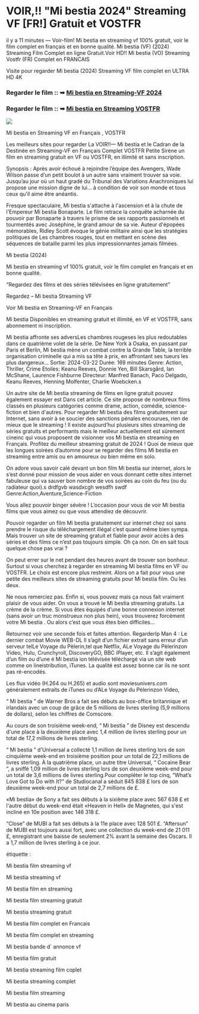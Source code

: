 # VOIR,!! "Mi bestia 2024" Streaming VF [FR!] Gratuit et VOSTFR

il y a 11 minutes — Voir-film! Mi bestia en streaming vf 100% gratuit, voir le film complet en français et en bonne qualité. Mi bestia (VF) (2024) Streaming Film Complet en ligne Gratuit.Voir HD!! Mi bestia (VO) Streaming Vostfr (FR) Complet en FRANCAIS

Visite pour regarder Mi bestia (2024) Streaming VF film complet en ULTRA HD 4K

### Regarder le film :: ➥ [Mi bestia en Streaming-VF 2024](https://t.co/svQs57OmEo)

### Regarder le film :: ➥ [Mi bestia en Streaming VOSTFR](https://t.co/svQs57OmEo)

<p dir="auto"><a href="https://t.co/svQs57OmEo" title="PLAYNOW" rel="nofollow"><img src="https://i.imgur.com/jhNGoEt.gif" style="max-width: 100%;"></a></p>

Mi bestia en Streaming VF en Français , VOSTFR

Les meilleurs sites pour regarder La VOIR!!— Mi bestia et le Cadran de la Destinée en Streaming-VF en Français Complet VOSTFR Petite Sirène un film en streaming gratuit en VF ou VOSTFR, en illimité et sans inscription.

Synopsis : Après avoir échoué à rejoindre l’équipe des Avengers, Wade Wilson passe d’un petit boulot à un autre sans vraiment trouver sa voie. Jusqu’au jour où un haut gradé du Tribunal des Variations Anachroniques lui propose une mission digne de lui… à condition de voir son monde et tous ceux qu’il aime être anéantis.

Fresque spectaculaire, Mi bestia s'attache à l'ascension et à la chute de l'Empereur Mi bestia Bonaparte. Le film retrace la conquête acharnée du pouvoir par Bonaparte à travers le prisme de ses rapports passionnels et tourmentés avec Joséphine, le grand amour de sa vie. Auteur d'épopées mémorables, Ridley Scott évoque le génie militaire ainsi que les stratégies politiques de Les chambres rouges, tout en mettant en scène des séquences de bataille parmi les plus impressionnantes jamais filmées.

Mi bestia (2024)

Mi bestia en streaming vf 100% gratuit, voir le film complet en français et en bonne qualité.

“Regardez des films et des séries télévisées en ligne gratuitement”

Regardez – Mi bestia Streaming VF

Voir Mi bestia en Streaming-VF en Français

Mi bestia Disponibles en streaming gratuit et illimité, en VF et VOSTFR, sans abonnement ni inscription.

Mi bestia affronte ses adversLes chambres rougeses les plus redoutables dans ce quatrième volet de la série. De New York à Osaka, en passant par Paris et Berlin, Mi bestia mène un combat contre la Grande Table, la terrible organisation criminelle qui a mis sa tête à prix, en affrontant ses tueurs les plus dangereux... Sortie: 2024-03-22 Durée: 169 minutes Genre: Action, Thriller, Crime Etoiles: Keanu Reeves, Donnie Yen, Bill Skarsgård, Ian McShane, Laurence Fishburne Directeur: Manfred Banach, Paco Delgado, Keanu Reeves, Henning Molfenter, Charlie Woebcken.s

Un autre site de Mi bestia streaming de films en ligne gratuit pouvez également essayer est Dans cet article. Ce site propose de nombreux films classés en plusieurs catégories comme drame, action, comédie, science-fiction et bien d'autres. Pour regarder Mi bestia des films gratuitement sur Internet, sans avoir à se soucier des sanctions pénales encourues, rien de mieux que le streaming ! Il existe aujourd’hui plusieurs sites streaming de séries gratuits et performants mais le meilleur actuellement est sûrement cineinc qui vous proposent de visionner vos Mi bestia en streaming en Français. Profitez du meilleur streaming gratuit de 2024 ! Quoi de mieux que les longues soirées d’automne pour se regarder des films Mi bestia en streaming entre amis ou en amoureux ou bien même en solo.

On adore vous savoir calé devant un bon film Mi bestia sur internet, alors le s’est donné pour mission de vous aider en vous donnant cette sites internet fabuleuse qui va sauver bon nombre de vos soirées au coin du feu (ou du radiateur quoi).s drdfgvb wasdxcgh wesdfh swdf Genre:Action,Aventure,Science-Fiction

Vous allez pouvoir binger sévère ! L’occasion pour vous de voir Mi bestia films que vous aimez ou que vous attendiez de découvrir.

Pouvoir regarder un film Mi bestia gratuitement sur internet chez soi sans prendre le risque du téléchargement illégal c’est quand même bien sympa. Mais trouver un site de streaming gratuit et fiable pour avoir accès à des séries et des films ce n’est pas toujours simple. Oh ça non. On en sait tous quelque chose pas vrai ?

On peut errer sur le net pendant des heures avant de trouver son bonheur. Surtout si vous cherchez à regarder en streaming Mi bestia films en VF ou VOSTFR. Le choix est encore plus restreint. Alors on a fait pour vous une petite des meilleurs sites de streaming gratuits pour Mi bestia film. Ou les deux.

Ne nous remerciez pas. Enfin si, vous pouvez mais ça nous fait vraiment plaisir de vous aider. On vous a trouvé le Mi bestia streaming gratuits. La crème de la crème. Si vous êtes équipés d’une bonne connexion internet (sans avoir un truc monstrueux non plus hein), vous trouverez forcément votre Mi bestia . Ou alors c’est que vous êtes bien difficiles…

Retournez voir une seconde fois et faites attention. RegarderIp Man 4 : Le dernier combat Movie WEB-DL Il s’agit d’un fichier extrait sans erreur d’un serveur telLe Voyage du Pèlerin,tel que Netflix, ALe Voyage du Pèlerinzon Video, Hulu, Crunchyroll, DiscoveryGO, BBC iPlayer, etc. Il s’agit également d’un film ou d’une é Mi bestia ion télévisée téléchargé via un site web comme on lineistribution, iTunes. La qualité est assez bonne car ils ne sont pas ré-encodés.

Les flux vidéo (H.264 ou H.265) et audio sont moviesunivers.com généralement extraits de iTunes ou d’ALe Voyage du Pèlerinzon Video,

“ Mi bestia ” de Warner Bros a fait ses débuts au box-office britannique et irlandais avec un coup de grâce de 5 millions de livres sterling (5,9 millions de dollars), selon les chiffres de Comscore.

Au cours de son troisième week-end, “ Mi bestia ” de Disney est descendu d'une place à la deuxième place avec 1,4 million de livres sterling pour un total de 17,2 millions de livres sterling.

“ Mi bestia ” d'Universal a collecté 1,1 million de livres sterling lors de son cinquième week-end en troisième position pour un total de 22,1 millions de livres sterling. À la quatrième place, un autre titre Universal, “ Cocaine Bear ”, a sniffé 1,09 million de livres sterling lors de son deuxième week-end pour un total de 3,6 millions de livres sterling.Pour compléter le top cinq, “What’s Love Got to Do with It?” de Studiocanal a séduit 845 838 £ lors de son deuxième week-end pour un total de 2,7 millions de £.

«Mi bestia» de Sony a fait ses débuts à la sixième place avec 567 638 £ et l'autre début du week-end était «Heaven in Hell» de Magnetes, qui s'est incliné en 10e position avec 146 318 £.

“Close” de MUBI a fait ses débuts à la 11e place avec 128 501 £. “Aftersun” de MUBI est toujours aussi fort, avec une collection du week-end de 21 011 £, enregistrant une baisse de seulement 2% avant la semaine des Oscars. Il a 1,7 million de livres sterling à ce jour.

étiquette :

Mi bestia film streaming vf

Mi bestia streaming vf

Mi bestia film en streaming

Mi bestia film streaming gratuit

Mi bestia streaming gratuit

Mi bestia film complet en Francais

Mi bestia film complet en streaming

Mi bestia bande d` annonce vf

Mi bestia film gratuit

Mi bestia streaming film coplet

Mi bestia streaming complet

Mi bestia film streaming

Mi bestia au cinema paris
